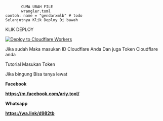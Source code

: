            CUMA UBAH FILE 
           wrangler.toml
    contoh: name = "gendarxmlb" # todo
    Selanjutnya Klik Deploy Di bawah

KLIK DEPLOY

   [![Deploy to Cloudflare Workers](https://deploy.workers.cloudflare.com/button)](https://deploy.workers.cloudflare.com/?url=https://github.com/Gendarxml/Gendarxml)

Jika sudah Maka masukan ID Cloudflare Anda
Dan juga Token Cloudflare anda

Tutorial Masukan Token

Jika bingung Bisa tanya lewat 

<b>Facebook

https://m.facebook.com/ariy.tool/

<b>Whatsapp

https://wa.link/d982tb
